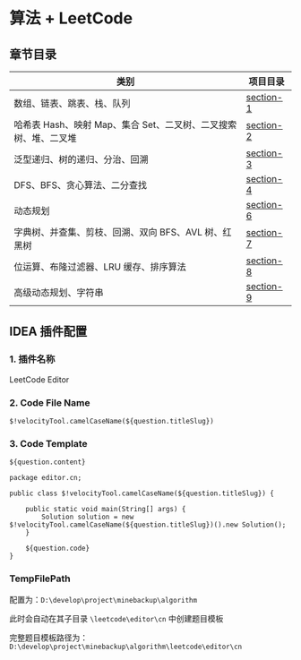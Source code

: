 # 算法 + LeetCode

## 章节目录

| 类别                                                            | 项目目录           |
| --------------------------------------------------------------- | ------------------ |
| 数组、链表、跳表、栈、队列                                      | [section-1](section-1) |
| 哈希表 Hash、映射 Map、集合 Set、二叉树、二叉搜索树、堆、二叉堆 | [section-2](section-2) |
| 泛型递归、树的递归、分治、回溯                                  | [section-3](section-3) |
| DFS、BFS、贪心算法、二分查找                                    | [section-4](section-4) |
| 动态规划                                                        | [section-6](section-6) |
| 字典树、并查集、剪枝、回溯、双向 BFS、AVL 树、红黑树            | [section-7](section-7) |
| 位运算、布隆过滤器、LRU 缓存、排序算法                          | [section-8](section-8) |
| 高级动态规划、字符串                                            | [section-9](section-9) |

## IDEA 插件配置

### 1. 插件名称
LeetCode Editor

### 2. Code File Name

```
$!velocityTool.camelCaseName(${question.titleSlug})
```

### 3. Code Template

```
${question.content}
  
package editor.cn;

public class $!velocityTool.camelCaseName(${question.titleSlug}) {

    public static void main(String[] args) {
        Solution solution = new $!velocityTool.camelCaseName(${question.titleSlug})().new Solution();
    }
    
    ${question.code}
}
```

### TempFilePath

配置为：`D:\develop\project\minebackup\algorithm`

此时会自动在其子目录 `\leetcode\editor\cn` 中创建题目模板

完整题目模板路径为：`D:\develop\project\minebackup\algorithm\leetcode\editor\cn`